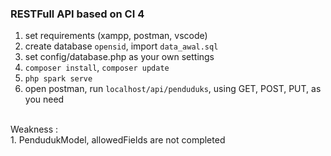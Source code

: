### RESTFull API based on CI 4

1. set requirements (xampp, postman, vscode)
2. create database `opensid`, import  `data_awal.sql`
3. set config/database.php as your own settings
4. `composer install`, `composer update`
5. `php spark serve`
6. open postman, run `localhost/api/penduduks`, using GET, POST, PUT, as you need
<br>
Weakness : <br>
1. PendudukModel, allowedFields are not completed
